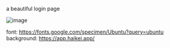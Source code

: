 a beautiful login page

![image](https://github.com/MrKID/Login_Page_Demo/assets/1585582/e87c10af-63c5-439b-b304-eab9749f30fb)

font: https://fonts.google.com/specimen/Ubuntu?query=ubuntu
background: https://app.haikei.app/
